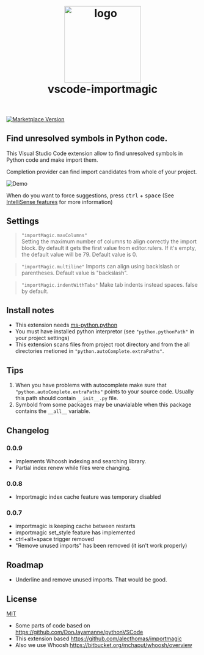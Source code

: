 <h1 align="center">
  <br>
    <img src="https://github.com/pilat/vscode-importmagic/blob/master/images/icon.png?raw=true" alt="logo" width="200">
  <br>
  vscode-importmagic
  <br>
  <br>
</h1>

[![Marketplace Version](https://vsmarketplacebadge.apphb.com/version/brainfit.vscode-importmagic.svg)](https://marketplace.visualstudio.com/items?itemName=brainfit.vscode-importmagic) 
<!-- [![Build Status](https://travis-ci.org/pilat/vscode-importmagic.svg?branch=master)](https://travis-ci.org/pilat/vscode-importmagic) -->

## Find unresolved symbols in Python code.

This Visual Studio Code extension allow to find unresolved symbols in Python code and make import them.

Completion provider can find import candidates from whole of your project.

![Demo](https://github.com/pilat/vscode-importmagic/blob/master/images/presentation.gif?raw=true)

When do you want to force suggestions, press <kbd>ctrl</kbd> + <kbd>space</kbd> (See [IntelliSense features](https://code.visualstudio.com/docs/editor/intellisense#_intellisense-features) for more information)


## Settings
> `"importMagic.maxColumns"`  
Setting the maximum number of columns to align correctly the import block. By default it gets the first value from editor.rulers. If it's empty, the default value will be 79.
Default value is 0.

> `"importMagic.multiline"`
Imports can align using backlslash or parentheses.
Default value is "backslash".

> `"importMagic.indentWithTabs"`
Make tab indents instead spaces.
false by default.


## Install notes
- This extension needs [ms-python.python](https://marketplace.visualstudio.com/items?itemName=ms-python.python)
- You must have installed python interpretor (see `"python.pythonPath"` in your project settings)
- This extension scans files from project root directory and from the all directories metioned in `"python.autoComplete.extraPaths"`.


## Tips
1. When you have problems with autocomplete make sure that `"python.autoComplete.extraPaths"` points to your source code. Usually this path should contain `__init__.py` file.
2. Symbold from some packages may be unavialable when this package contains the `__all__` variable.


## Changelog
### 0.0.9
- Implements Whoosh indexing and searching library.
- Partial index renew while files were changing.

### 0.0.8
- Importmagic index cache feature was temporary disabled

### 0.0.7
- importmagic is keeping cache between restarts
- importmagic set_style feature has implemented
- ctrl+alt+space trigger removed
- "Remove unused imports" has been removed (it isn't work properly)


## Roadmap
- Underline and remove unused imports. That would be good.


## License 
[MIT](LICENSE)

- Some parts of code based on https://github.com/DonJayamanne/pythonVSCode
- This extension based https://github.com/alecthomas/importmagic
- Also we use Whoosh https://bitbucket.org/mchaput/whoosh/overview
 
